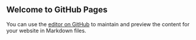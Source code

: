 ## Welcome to GitHub Pages

You can use the [editor on GitHub](https://github.com/Shivangani29/weather.github.io/edit/gh-pages/index.md) to maintain and preview the content for your website in Markdown files.




